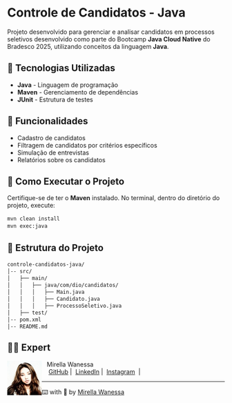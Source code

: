 # Controle de Candidatos - Java

Projeto desenvolvido para gerenciar e analisar candidatos em processos seletivos desenvolvido como parte do Bootcamp **Java Cloud Native** do Bradesco 2025, utilizando conceitos da linguagem **Java**.

## 🚀 Tecnologias Utilizadas

- **Java** - Linguagem de programação
- **Maven** - Gerenciamento de dependências
- **JUnit** - Estrutura de testes

## 📌 Funcionalidades

- Cadastro de candidatos
- Filtragem de candidatos por critérios específicos
- Simulação de entrevistas
- Relatórios sobre os candidatos

## 🎯 Como Executar o Projeto

Certifique-se de ter o **Maven** instalado. No terminal, dentro do diretório do projeto, execute:

```sh
mvn clean install
mvn exec:java
```

## 📁 Estrutura do Projeto

```
controle-candidatos-java/
│-- src/
│   ├── main/
│   │   ├── java/com/dio/candidatos/
│   │   │   ├── Main.java
│   │   │   ├── Candidato.java
│   │   │   ├── ProcessoSeletivo.java
│   ├── test/
│-- pom.xml
│-- README.md
```
## 👩‍💻 Expert

<p>
    <img 
      align="left" 
      width="80" 
      src="GitHub/imagens/User.jpeg"
    />
    <p>&nbsp;&nbsp;&nbsp;Mirella Wanessa<br>
    &nbsp;&nbsp;&nbsp;
    <a href="https://github.com/Mirellawanessa">GitHub</a>&nbsp;|&nbsp;
    <a href="https://www.linkedin.com/in/mirellawanessa/">LinkedIn</a>&nbsp;|&nbsp;
    <a href="https://www.instagram.com/_mirella.page/?next=%2F">Instagram</a>
    &nbsp;|&nbsp;</p>
</p>

---

⌨️ with 💜 by [Mirella Wanessa](https://github.com/Mirellawanessa)